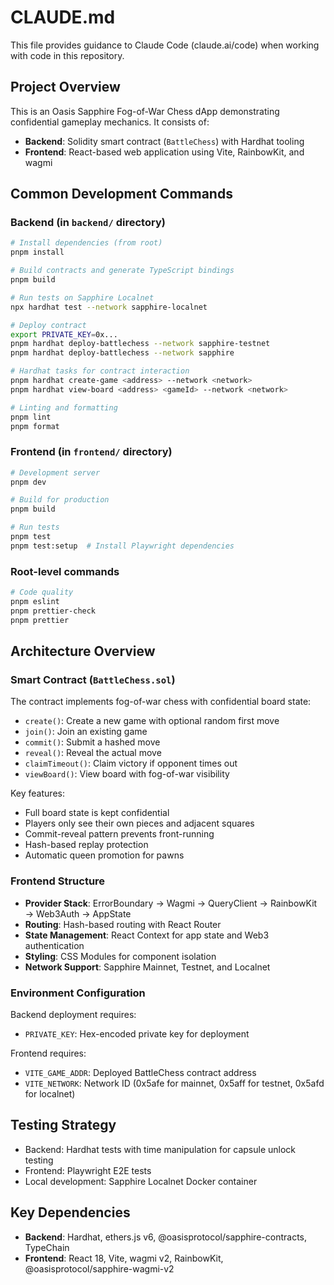 # CLAUDE.md

This file provides guidance to Claude Code (claude.ai/code) when working with code in this repository.

## Project Overview

This is an Oasis Sapphire Fog-of-War Chess dApp demonstrating confidential gameplay mechanics. It consists of:

- **Backend**: Solidity smart contract (`BattleChess`) with Hardhat tooling
- **Frontend**: React-based web application using Vite, RainbowKit, and wagmi

## Common Development Commands

### Backend (in `backend/` directory)

```bash
# Install dependencies (from root)
pnpm install

# Build contracts and generate TypeScript bindings
pnpm build

# Run tests on Sapphire Localnet
npx hardhat test --network sapphire-localnet

# Deploy contract
export PRIVATE_KEY=0x...
pnpm hardhat deploy-battlechess --network sapphire-testnet
pnpm hardhat deploy-battlechess --network sapphire

# Hardhat tasks for contract interaction
pnpm hardhat create-game <address> --network <network>
pnpm hardhat view-board <address> <gameId> --network <network>

# Linting and formatting
pnpm lint
pnpm format
```

### Frontend (in `frontend/` directory)

```bash
# Development server
pnpm dev

# Build for production
pnpm build

# Run tests
pnpm test
pnpm test:setup  # Install Playwright dependencies
```

### Root-level commands

```bash
# Code quality
pnpm eslint
pnpm prettier-check
pnpm prettier
```

## Architecture Overview

### Smart Contract (`BattleChess.sol`)

The contract implements fog-of-war chess with confidential board state:

- `create()`: Create a new game with optional random first move
- `join()`: Join an existing game  
- `commit()`: Submit a hashed move
- `reveal()`: Reveal the actual move
- `claimTimeout()`: Claim victory if opponent times out
- `viewBoard()`: View board with fog-of-war visibility

Key features:

- Full board state is kept confidential
- Players only see their own pieces and adjacent squares
- Commit-reveal pattern prevents front-running
- Hash-based replay protection
- Automatic queen promotion for pawns

### Frontend Structure

- **Provider Stack**: ErrorBoundary → Wagmi → QueryClient → RainbowKit → Web3Auth → AppState
- **Routing**: Hash-based routing with React Router
- **State Management**: React Context for app state and Web3 authentication
- **Styling**: CSS Modules for component isolation
- **Network Support**: Sapphire Mainnet, Testnet, and Localnet

### Environment Configuration

Backend deployment requires:

- `PRIVATE_KEY`: Hex-encoded private key for deployment

Frontend requires:

- `VITE_GAME_ADDR`: Deployed BattleChess contract address
- `VITE_NETWORK`: Network ID (0x5afe for mainnet, 0x5aff for testnet, 0x5afd for localnet)

## Testing Strategy

- Backend: Hardhat tests with time manipulation for capsule unlock testing
- Frontend: Playwright E2E tests
- Local development: Sapphire Localnet Docker container

## Key Dependencies

- **Backend**: Hardhat, ethers.js v6, @oasisprotocol/sapphire-contracts, TypeChain
- **Frontend**: React 18, Vite, wagmi v2, RainbowKit, @oasisprotocol/sapphire-wagmi-v2
